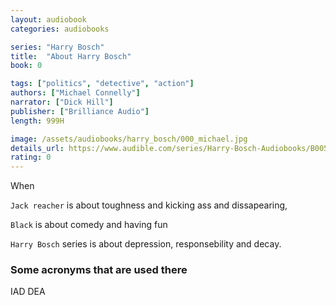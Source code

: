 ```yaml
---
layout: audiobook
categories: audiobooks

series: "Harry Bosch"
title:  "About Harry Bosch"
book: 0

tags: ["politics", "detective", "action"]
authors: ["Michael Connelly"]
narrator: ["Dick Hill"]
publisher: ["Brilliance Audio"]
length: 999H

image: /assets/audiobooks/harry_bosch/000_michael.jpg
details_url: https://www.audible.com/series/Harry-Bosch-Audiobooks/B005NAMKAU
rating: 0
---
```


When 

`Jack reacher` is about toughness and kicking ass and dissapearing, 

`Black` is about comedy and having fun

`Harry Bosch` series is about depression, responsebility and decay.

### Some acronyms that are used there

IAD
DEA